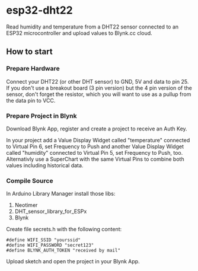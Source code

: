 # esp32-dht22

Read humidity and temperature from a DHT22 sensor connected to an ESP32 microcontroller and upload values to Blynk.cc cloud.

## How to start

### Prepare Hardware

Connect your DHT22 (or other DHT sensor) to GND, 5V and data to pin 25.
If you don't use a breakout board (3 pin version) but the 4 pin version of the sensor, don't forget the resistor, which you will want to use as a pullup from the data pin to VCC.

### Prepare Project in Blynk

Download Blynk App, register and create a project to receive an Auth Key.

In your project add a Value Display Widget called "temperature" connected to Virtual Pin 6, set Frequency to Push and another  Value Display Widget called "humidity" connected to Virtual Pin 5, set Frequency to Push, too. Alternativly use a SuperChart with the same Virtual Pins to combine both values including historical data.

### Compile Source

In Arduino Library Manager install those libs:

1. Neotimer
2. DHT_sensor_library_for_ESPx
3. Blynk

Create file secrets.h with the following content:

    #define WIFI_SSID "yourssid"
    #define WIFI_PASSWORD "secret123"
    #define BLYNK_AUTH_TOKEN "received by mail"

Upload sketch and open the project in your Blynk App.
